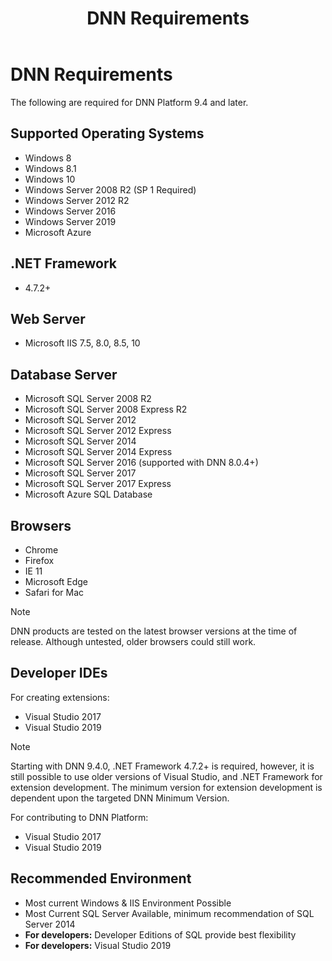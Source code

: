 ﻿---
uid: requirements
locale: en
title: DNN Requirements
dnnversion: 09.02.00
related-topics: install-extension,administrators-included-modules-overview,dnn-overview,dnn-overview,control-bar-to-persona-bar,persona-bar-by-role,providers,more-resources,set-up-dnn
---

# DNN Requirements

The following are required for DNN Platform 9.4 and later.

## Supported Operating Systems

*   Windows 8
*   Windows 8.1
*   Windows 10
*   Windows Server 2008 R2 (SP 1 Required)
*   Windows Server 2012 R2
*   Windows Server 2016
*   Windows Server 2019
*   Microsoft Azure

## .NET Framework

*   4.7.2+

## Web Server

*   Microsoft IIS 7.5, 8.0, 8.5, 10

## Database Server

*   Microsoft SQL Server 2008 R2
*   Microsoft SQL Server 2008 Express R2
*   Microsoft SQL Server 2012
*   Microsoft SQL Server 2012 Express
*   Microsoft SQL Server 2014
*   Microsoft SQL Server 2014 Express
*   Microsoft SQL Server 2016 (supported with DNN 8.0.4+)
*   Microsoft SQL Server 2017
*   Microsoft SQL Server 2017 Express
*   Microsoft Azure SQL Database

## Browsers

*   Chrome
*   Firefox
*   IE 11
*   Microsoft Edge
*   Safari for Mac

> [!Note]
> DNN products are tested on the latest browser versions at the time of release. Although untested, older browsers could still work.

## Developer IDEs

For creating extensions:

*   Visual Studio 2017
*   Visual Studio 2019

> [!Note]
> Starting with DNN 9.4.0, .NET Framework 4.7.2+ is required, however, it is still possible to use older versions of Visual Studio, and .NET Framework for extension development.  The minimum version for extension development is dependent upon the targeted DNN Minimum Version.

For contributing to DNN Platform:

*   Visual Studio 2017
*   Visual Studio 2019


## Recommended Environment

*   Most current Windows & IIS Environment Possible
*   Most Current SQL Server Available, minimum recommendation of SQL Server 2014
*   **For developers:** Developer Editions of SQL provide best flexibility
*   **For developers:** Visual Studio 2019
